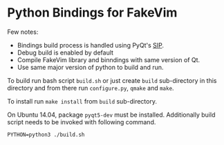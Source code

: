 Python Bindings for FakeVim
===========================

Few notes:
 * Bindings build process is handled using
   PyQt's [SIP](http://pyqt.sourceforge.net/Docs/sip4/index.html).
 * Debug build is enabled by default
 * Compile FakeVim library and binndings with same version of Qt.
 * Use same major version of python to build and run.

To build run bash script `build.sh` or just create `build` sub-directory in
this directory and from there run `configure.py`, `qmake` and `make`.

To install run `make install` from `build` sub-directory.

On Ubuntu 14.04, package `pyqt5-dev` must be installed. Additionally build
script needs to be invoked with following command.
```
PYTHON=python3 ./build.sh
```

